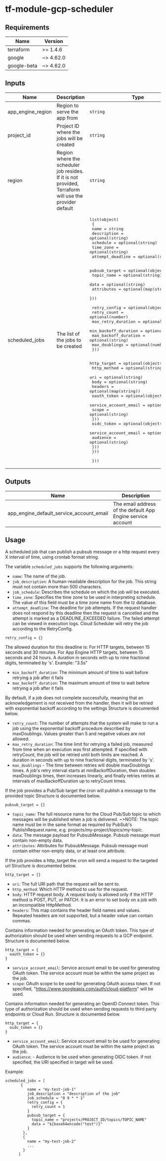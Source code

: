 # tf-module-gcp-scheduler
## Requirements

| Name | Version |
|------|---------|
| terraform | >= 1.4.6 |
| google | ~> 4.62.0 |
| google-beta | ~> 4.62.0 |

## Inputs

| Name | Description | Type | Default | Required |
|------|-------------|------|---------|:--------:|
| app\_engine\_region | Region to serve the app from | `string` | `"europe-west"` | no |
| project\_id | Project ID where the jobs will be created | `string` | n/a | yes |
| region | Region where the scheduler job resides. If it is not provided, Terraform will use the provider default | `string` | `"europe-west1"` | no |
| scheduled\_jobs | The list of the jobs to be created | <pre>list(object(<br>    {<br>      name             = string<br>      description      = optional(string)<br>      schedule         = optional(string)<br>      time_zone        = optional(string)<br>      attempt_deadline = optional(string)<br><br>      pubsub_target = optional(object({<br>        topic_name = optional(string)<br>        data       = optional(string)<br>        attributes = optional(map(string))<br>      }))<br><br>      retry_config = optional(object({<br>        retry_count          = optional(number)<br>        max_retry_duration   = optional(string)<br>        min_backoff_duration = optional(string)<br>        max_backoff_duration = optional(string)<br>        max_doublings        = optional(number)<br>      }))<br><br>      http_target = optional(object({<br>        http_method = optional(string)<br>        uri         = optional(string)<br>        body        = optional(string)<br>        headers     = optional(map(string))<br>        oauth_token = optional(object({<br>          service_account_email = optional(string)<br>          scope                 = optional(string)<br>        }))<br>        oidc_token = optional(object({<br>          service_account_email = optional(string)<br>          audience              = optional(string)<br>        }))<br>      }))<br><br>    }))</pre> | `[]` | yes |

## Outputs

| Name | Description |
|------|-------------|
| app\_engine\_default\_service\_account\_email | The email address of the default App Engine service account |

## Usage

A scheduled job that can publish a pubsub message or a http request every X interval of time, using crontab format string.

The variable *`scheduled_jobs`* supports the following arguments:
- `name`: The name of the job.
- `job_description`: A human-readable description for the job. This string must not contain more than 500 characters.
- `job_schedule`: Describes the schedule on which the job will be executed.
- `time_zone`: Specifies the time zone to be used in interpreting schedule. The value of this field must be a time zone name from the tz database.
- `attempt_deadline`: The deadline for job attempts. If the request handler does not respond by this deadline then the request is cancelled and the attempt is marked as a DEADLINE_EXCEEDED failure. The failed attempt can be viewed in execution logs. Cloud Scheduler will retry the job according to the RetryConfig.
```
retry_config = {}
```
The allowed duration for this deadline is:
  For HTTP targets, between 15 seconds and 30 minutes.
  For App Engine HTTP targets, between 15 seconds and 24 hours. A duration in seconds with up to nine fractional digits, terminated by 's'. Example: "3.5s"
- `min_backoff_duration`: The minimum amount of time to wait before retrying a job after it fails
- `max_backoff_duration`: The maximum amount of time to wait before retrying a job after it fails

By default, if a job does not complete successfully, meaning that an acknowledgement is not received from the handler, then it will be retried with exponential backoff according to the settings Structure is documented below.
- `retry_count`: The number of attempts that the system will make to run a job using the exponential backoff procedure described by maxDoublings. Values greater than 5 and negative values are not allowed.
- `max_retry_duration`: The time limit for retrying a failed job, measured from time when an execution was first attempted. If specified with retryCount, the job will be retried until both limits are reached. A duration in seconds with up to nine fractional digits, terminated by 's'.
- `max_doublings` - The time between retries will double maxDoublings times. A job's retry interval starts at minBackoffDuration, then doubles maxDoublings times, then increases linearly, and finally retries retries at intervals of maxBackoffDuration up to retryCount times.

If the job provides a Pub/Sub target the cron will publish a message to the provided topic Structure is documented below.
```
pubsub_target = {}
```
- `topic_name`: The full resource name for the Cloud Pub/Sub topic to which messages will be published when a job is delivered. ~>NOTE: The topic name must be in the same format as required by PubSub's PublishRequest.name, e.g. projects/my-project/topics/my-topic.
- `data`: The message payload for PubsubMessage. Pubsub message must contain non-empty data.
- `attributes`: Attributes for PubsubMessage. Pubsub message must contain either non-empty data, or at least one attribute.

If the job provides a http_target the cron will send a request to the targeted url Structure is documented below.
```
http_target = {}
```
- `uri`: The full URI path that the request will be sent to.
- `http_method`: Which HTTP method to use for the request.
- `body`: HTTP request body. A request body is allowed only if the HTTP method is POST, PUT, or PATCH. It is an error to set body on a job with an incompatible HttpMethod.
- `headers`: This map contains the header field names and values. Repeated headers are not supported, but a header value can contain commas.

Contains information needed for generating an OAuth token. This type of authorization should be used when sending requests to a GCP endpoint. Structure is documented below.
```
http_target = {
  oauth_token = {}
}
```
- `service_account_email`: Service account email to be used for generating OAuth token. The service account must be within the same project as the job.
- `scope`: OAuth scope to be used for generating OAuth access token. If not specified, "https://www.googleapis.com/auth/cloud-platform" will be used.

Contains information needed for generating an OpenID Connect token. This type of authorization should be used when sending requests to third party endpoints or Cloud Run. Structure is documented below.
```
http_target = {
  oidc_token = {}
}
```
- `service_account_email`: Service account email to be used for generating OAuth token. The service account must be within the same project as the job.
- `audience`: - Audience to be used when generating OIDC token. If not specified, the URI specified in target will be used.

Example:

```
scheduled_jobs = [
       {
          name = "my-test-job-1"
          job_description = "description of the job"
          job_schedule = "0 9 * * 1"
          retry_config = {
            retry_count = 1
          }
          pubsub_target = {
            topic_name = "projects/PROJECT_ID/topics/TOPIC_NAME"
            data = "${base64encode("test")}"
          }
        },
        {
          name = "my-test-job-2"
          ...
        }
      ]
```